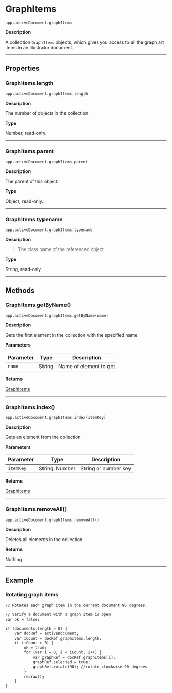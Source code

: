 # GraphItems

`app.activeDocument.graphItems`

**Description**

A collection `GraphItems` objects, which gives you access to all the graph art items in an Illustrator document.

---

## Properties

### GraphItems.length

`app.activeDocument.graphItems.length`

**Description**

The number of objects in the collection.

**Type**

Number, read-only.

---

### GraphItems.parent

`app.activeDocument.graphItems.parent`

**Description**

The parent of this object.

**Type**

Object, read-only.

---

### GraphItems.typename

`app.activeDocument.graphItems.typename`

**Description**

> The class name of the referenced object.

**Type**

String, read-only.

---

## Methods

### GraphItems.getByName()

`app.activeDocument.graphItems.getByName(name)`

**Description**

Gets the first element in the collection with the specified name.

**Parameters**

| Parameter   | Type   | Description            |
|-------------|--------|------------------------|
| `name`      | String | Name of element to get |

**Returns**

[GraphItems](#jsobjref-graphitems)

---

### GraphItems.index()

`app.activeDocument.graphItems.index(itemKey)`

**Description**

Gets an element from the collection.

**Parameters**

| Parameter   | Type           | Description          |
|-------------|----------------|----------------------|
| `itemKey`   | String, Number | String or number key |

**Returns**

[GraphItems](#jsobjref-graphitems)

---

### GraphItems.removeAll()

`app.activeDocument.graphItems.removeAll()`

**Description**

Deletes all elements in the collection.

**Returns**

Nothing.

---

## Example

### Rotating graph items

```default
// Rotates each graph item in the current document 90 degrees.

// Verify a document with a graph item is open
var ok = false;

if (documents.length > 0) {
    var docRef = activeDocument;
    var iCount = docRef.graphItems.length;
    if (iCount > 0) {
        ok = true;
        for (var i = 0; i < iCount; i++) {
            var graphRef = docRef.graphItems[i];
            graphRef.selected = true;
            graphRef.rotate(90); //rotate clockwise 90 degrees
        }
        redraw();
    }
}
```
